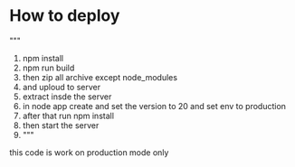 # How to deploy

"""
 1. npm install
 2. npm run build
 3. then zip all archive except node_modules
 4. and uploud to server
 5. extract insde the server
 6. in node app create and set the version to 20 and set env to production
 7. after that run npm install
 8. then start the server
 9. """

this code is work on production mode only
